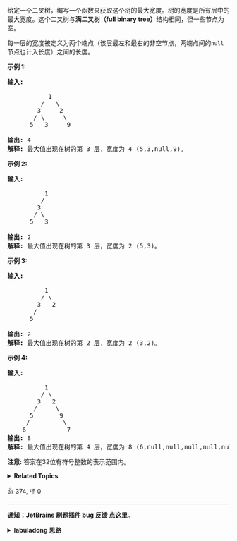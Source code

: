 <p>给定一个二叉树，编写一个函数来获取这个树的最大宽度。树的宽度是所有层中的最大宽度。这个二叉树与<strong>满二叉树（full binary tree）</strong>结构相同，但一些节点为空。</p>

<p>每一层的宽度被定义为两个端点（该层最左和最右的非空节点，两端点间的<code>null</code>节点也计入长度）之间的长度。</p>

<p><strong>示例 1:</strong></p>

<pre>
<strong>输入:</strong> 

           1
         /   \
        3     2
       / \     \  
      5   3     9 

<strong>输出:</strong> 4
<strong>解释:</strong> 最大值出现在树的第 3 层，宽度为 4 (5,3,null,9)。
</pre>

<p><strong>示例 2:</strong></p>

<pre>
<strong>输入:</strong> 

          1
         /  
        3    
       / \       
      5   3     

<strong>输出:</strong> 2
<strong>解释:</strong> 最大值出现在树的第 3 层，宽度为 2 (5,3)。
</pre>

<p><strong>示例&nbsp;3:</strong></p>

<pre>
<strong>输入:</strong> 

          1
         / \
        3   2 
       /        
      5      

<strong>输出:</strong> 2
<strong>解释:</strong> 最大值出现在树的第 2 层，宽度为 2 (3,2)。
</pre>

<p><strong>示例 4:</strong></p>

<pre>
<strong>输入:</strong> 

          1
         / \
        3   2
       /     \  
      5       9 
     /         \
    6           7
<strong>输出:</strong> 8
<strong>解释:</strong> 最大值出现在树的第 4 层，宽度为 8 (6,null,null,null,null,null,null,7)。
</pre>

<p><strong>注意:</strong> 答案在32位有符号整数的表示范围内。</p>
<details><summary><strong>Related Topics</strong></summary>树 | 深度优先搜索 | 广度优先搜索 | 二叉树</details><br>

<div>👍 374, 👎 0</div>

<div id="labuladong"><hr>

**通知：JetBrains 刷题插件 bug 反馈 [点这里](https://github.com/labuladong/fucking-algorithm/discussions/939)**。

<details><summary><strong>labuladong 思路</strong></summary>

## 基本思路

**这道题的解题关键是要给二叉树节点按行进行编号**，然后你就可以通过每一行的最左侧节点和最右侧节点的编号推算出这一行的宽度，进而算出最大宽度：

![](https://labuladong.github.io/algo/images/短题解/662.png)

而且，这样编号还可以通过父节点的编号计算得出左右子节点的编号：

假设父节点的编号是 `x`，左子节点就是 `2 * x`，右子节点就是 `2 * x + 1`。

这个特性常见于完全二叉树的题目当中，你可以去看看前文 [图文详解二叉堆，实现优先级队列](https://labuladong.github.io/article/fname.html?fname=二叉堆详解实现优先级队列) 或者去做一下 [1104. 二叉树寻路](/problems/path-in-zigzag-labelled-binary-tree) 这道题。

明白了这个关键点，就可以通过 BFS 或者 DFS 实现解法了，我把两种解法都写出来供你参考。

其中 DFS 的递归解法需要你透彻理解二叉树的遍历顺序，你可以先做一下 [199. 二叉树的右视图](/problems/binary-tree-right-side-view) 这道题。

**标签：[BFS 算法](https://mp.weixin.qq.com/mp/appmsgalbum?__biz=MzAxODQxMDM0Mw==&action=getalbum&album_id=2122002916411604996)，[二叉树](https://mp.weixin.qq.com/mp/appmsgalbum?__biz=MzAxODQxMDM0Mw==&action=getalbum&album_id=2121994699837177859)**

## 解法代码

```java
//层序遍历思路
class Solution {
    // 记录节点和对应编号
    class Pair {
        TreeNode node;
        int id;

        public Pair( TreeNode node, int id) {
            this.node = node;
            this.id = id;
        }
    }

    public int widthOfBinaryTree(TreeNode root) {
        if (root == null) {
            return 0;
        }
        // 记录最大的宽度
        int maxWidth = 0;
        // 标准 BFS 层序遍历算法
        Queue<Pair> q = new LinkedList<>();
        q.offer(new Pair(root, 1));
        // 从上到下遍历整棵树
        while (!q.isEmpty()) {
            int sz = q.size();
            int start = 0, end = 0;
            // 从左到右遍历每一行
            for (int i = 0; i < sz; i++) {
                Pair cur = q.poll();
                TreeNode curNode = cur.node;
                int curId = cur.id;
                // 记录当前行第一个和最后一个节点的编号
                if (i == 0) {
                    start = curId;
                }
                if (i == sz - 1) {
                    end = curId;
                }
                // 左右子节点入队，同时记录对应节点的编号
                if (curNode.left != null) {
                    q.offer(new Pair(curNode.left, curId * 2));
                }
                if (curNode.right != null) {
                    q.offer(new Pair(curNode.right, curId * 2 + 1));
                }
            }
            // 用当前行的宽度更新最大宽度
            maxWidth = Math.max(maxWidth, end - start + 1);
        }

        return maxWidth;
    }
}

// 递归遍历思路
class Solution2 {
    public int widthOfBinaryTree(TreeNode root) {
        if (root == null) {
            return 0;
        }
        traverse(root, 1, 1);
        return maxWidth;
    }
    // 记录最左侧节点的编号
    ArrayList<Integer> firstId = new ArrayList<>();
    int maxWidth = 1;

    // 二叉树遍历函数
    void traverse(TreeNode root, int id, int depth) {
        if (root == null) {
            return;
        }

        if (firstId.size() == depth - 1) {
            // 因为代码是先 traverse(root.left) 后 traverse(root.right)，
            // 所以第一次到达这个深度一定是最左侧的节点，记录其编号
            firstId.add(id);
        } else {
            // 这个深度的其他节点，负责计算更新当前深度的最大宽度
            maxWidth = Math.max(maxWidth, id - firstId.get(depth - 1) + 1);
        }

        traverse(root.left, id * 2, depth + 1);
        traverse(root.right, id * 2 + 1, depth + 1);
    }
}
```

</details>
</div>





